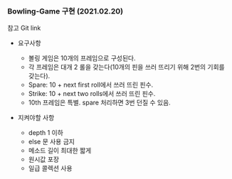 ### Bowling-Game 구현 (2021.02.20)
참고 Git link

- 요구사항
  - 볼링 게임은 10개의 프레임으로 구성된다.
  - 각 프레임은 대개 2 롤을 갖는다(10개의 핀을 쓰러 뜨리기 위해 2번의 기회를 갖는다).
  - Spare: 10 + next first roll에서 쓰러 뜨린 핀수.
  - Strike: 10 + next two rolls에서 쓰러 뜨린 핀수.
  - 10th 프레임은 특별. spare 처리하면 3번 던질 수 있음.

- 지켜야할 사항
  - depth 1 이하
  - else 문 사용 금지
  - 메소드 길이 최대한 짧게
  - 원시값 포장
  - 일급 콜렉션 사용
